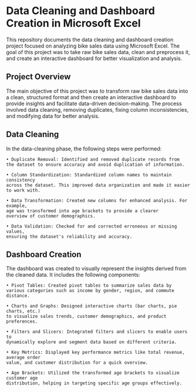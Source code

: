 # Data Cleaning and Dashboard Creation in Microsoft Excel

This repository documents the data cleaning and dashboard creation project focused on analyzing bike sales data using Microsoft Excel. The goal of this project was to take raw bike sales data, clean and preprocess it, and create an interactive dashboard for better visualization and analysis.

## Project Overview
The main objective of this project was to transform raw bike sales data into a clean, structured format and then create an interactive dashboard to provide insights and facilitate data-driven decision-making. The process involved data cleaning, removing duplicates, fixing column inconsistencies, and modifying data for better analysis.

## Data Cleaning
In the data-cleaning phase, the following steps were performed:

    • Duplicate Removal: Identified and removed duplicate records from
    the dataset to ensure accuracy and avoid duplication of information.

    • Column Standardization: Standardized column names to maintain consistency
    across the dataset. This improved data organization and made it easier to work with.

    • Data Transformation: Created new columns for enhanced analysis. For example,
    age was transformed into age brackets to provide a clearer
    overview of customer demographics.

    • Data Validation: Checked for and corrected erroneous or missing values, 
    ensuring the dataset's reliability and accuracy.

## Dashboard Creation
The dashboard was created to visually represent the insights derived from the cleaned data. It includes the following components:

    • Pivot Tables: Created pivot tables to summarize sales data by 
    various categories such as income by gender, region, and commute distance.

    • Charts and Graphs: Designed interactive charts (bar charts, pie charts, etc.)
    to visualize sales trends, customer demographics, and product preferences.

    • Filters and Slicers: Integrated filters and slicers to enable users to
    dynamically explore and segment data based on different criteria.

    • Key Metrics: Displayed key performance metrics like total revenue, average order 
    value, and customer distribution for a quick overview.

    • Age Brackets: Utilized the transformed age brackets to visualize customer age
    distribution, helping in targeting specific age groups effectively.
